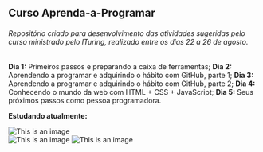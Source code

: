 ## Curso Aprenda-a-Programar

###### _Repositório criado para desenvolvimento das atividades sugeridas pelo curso ministrado pelo ITuring, realizado entre os dias 22 a 26 de agosto._

 **Dia 1:** Primeiros passos e preparando a caixa de ferramentas;
 **Dia 2:** Aprendendo a programar e adquirindo o hábito com GitHub, parte 1;
 **Dia 3:** Aprendendo a programar e adquirindo o hábito com GitHub, parte 2;
 **Dia 4:** Conhecendo o mundo da web com HTML + CSS + JavaScript;
 **Dia 5:** Seus próximos passos como pessoa programadora.

**Estudando atualmente:**

![This is an image](javascript.svg)  
![This is an image](html.svg)
![This is an image](css.svg)
